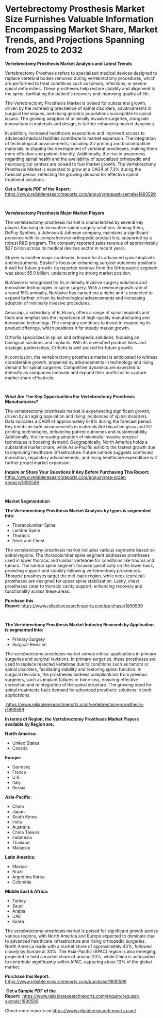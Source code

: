 <p><h1>Vertebrectomy Prosthesis Market Size Furnishes Valuable Information Encompassing Market Share, Market Trends, and Projections Spanning from 2025 to 2032</h1></p><p><strong>Vertebrectomy Prosthesis Market Analysis and Latest Trends</strong></p>
<p><p>Vertebrectomy Prosthesis refers to specialized medical devices designed to replace vertebral bodies removed during vertebrectomy procedures, which are performed to treat conditions such as tumors, infections, or severe spinal deformities. These prostheses help restore stability and alignment to the spine, facilitating the patient's recovery and improving quality of life. </p><p>The Vertebrectomy Prosthesis Market is poised for substantial growth, driven by the increasing prevalence of spinal disorders, advancements in surgical techniques, and rising geriatric populations susceptible to spinal issues. The growing adoption of minimally invasive surgeries, alongside innovations in materials and design, is further enhancing market dynamics. </p><p>In addition, increased healthcare expenditure and improved access to advanced medical facilities contribute to market expansion. The integration of technological advancements, including 3D printing and biocompatible materials, is shaping the development of vertebral prostheses, making them more effective and patient-friendly. Additionally, the rise in awareness regarding spinal health and the availability of specialized orthopedic and neurosurgical centers are poised to fuel market growth. The Vertebrectomy Prosthesis Market is expected to grow at a CAGR of 7.3% during the forecast period, reflecting the growing demand for effective spinal treatment solutions.</p></p>
<p><strong>Get a Sample PDF of the Report:&nbsp;</strong> <a href="https://www.reliableresearchreports.com/enquiry/request-sample/1890599?utm_campaign=2745&utm_medium=2&utm_source=Github&utm_content=ia&utm_term=05032025&utm_id=vertebrectomy-prosthesis">https://www.reliableresearchreports.com/enquiry/request-sample/1890599</a></p>
<p>&nbsp;</p>
<p><strong>Vertebrectomy Prosthesis Major Market Players</strong></p>
<p><p>The vertebrectomy prosthesis market is characterized by several key players focusing on innovative spinal surgery solutions. Among them, DePuy Synthes, a Johnson & Johnson company, maintains a significant presence with its comprehensive orthopedic product line, supported by a robust R&D program. The company reported sales revenue of approximately $27 billion across its medical devices sector in recent years. </p><p>Stryker is another major contender, known for its advanced spinal implants and instruments. Stryker's focus on enhancing surgical outcomes positions it well for future growth. Its reported revenue from the Orthopaedic segment was about $5.9 billion, underscoring its strong market position.</p><p>NuVasive is recognized for its minimally invasive surgery solutions and innovative technologies in spine surgery. With a revenue growth rate of around 15% annually, NuVasive has carved out a niche and is expected to expand further, driven by technological advancements and increasing adoption of minimally invasive procedures.</p><p>Aesculap, a subsidiary of B. Braun, offers a range of spinal implants and tools and emphasizes the importance of high-quality manufacturing and innovative technology. The company continues to invest in expanding its product offerings, which positions it for steady market growth.</p><p>Orthofix specializes in spinal and orthopedic solutions, focusing on biological solutions and implants. With its diversified product lines and strategic partnerships, Orthofix is well-poised for future growth.</p><p>In conclusion, the vertebrectomy prosthesis market is anticipated to witness considerable growth, propelled by advancements in technology and rising demand for spinal surgeries. Competitive dynamics are expected to intensify as companies innovate and expand their portfolios to capture market share effectively.</p></p>
<p>&nbsp;</p>
<p><strong>What Are The Key Opportunities For Vertebrectomy Prosthesis Manufacturers?</strong></p>
<p><p>The vertebrectomy prosthesis market is experiencing significant growth, driven by an aging population and rising incidences of spinal disorders. Data indicates a CAGR of approximately 6-8% during the forecast period. Key trends include advancements in materials like bioactive glass and 3D printing technologies, enhancing patient outcomes and customizability. Additionally, the increasing adoption of minimally invasive surgical techniques is boosting demand. Geographically, North America holds a substantial market share, while Asia-Pacific exhibits the fastest growth due to improving healthcare infrastructure. Future outlook suggests continued innovation, regulatory advancements, and rising healthcare expenditure will further propel market expansion.</p></p>
<p><strong>Inquire or Share Your Questions If Any Before Purchasing This Report:</strong> <a href="https://www.reliableresearchreports.com/enquiry/pre-order-enquiry/1890599?utm_campaign=2745&utm_medium=2&utm_source=Github&utm_content=ia&utm_term=05032025&utm_id=vertebrectomy-prosthesis">https://www.reliableresearchreports.com/enquiry/pre-order-enquiry/1890599</a></p>
<p>&nbsp;</p>
<p><strong>Market Segmentation</strong></p>
<p><strong>The Vertebrectomy Prosthesis Market Analysis by types is segmented into:</strong></p>
<p><ul><li>Thoracolumbar Spine</li><li>Lumbar Spine</li><li>Thoracic</li><li>Neck and Chest</li></ul></p>
<p><p>The vertebrectomy prosthesis market includes various segments based on spinal regions. The thoracolumbar spine segment addresses prostheses used in lower thoracic and lumbar vertebrae for conditions like trauma and tumors. The lumbar spine segment focuses specifically on the lower back, providing support and stability following vertebrectomy procedures. Thoracic prostheses target the mid-back region, while neck (cervical) prostheses are designed for upper spine stabilization. Lastly, chest prostheses cater to thoracic cavity support, enhancing recovery and functionality across these areas.</p></p>
<p><strong>Purchase this Report:&nbsp;</strong><a href="https://www.reliableresearchreports.com/purchase/1890599?utm_campaign=2745&utm_medium=2&utm_source=Github&utm_content=ia&utm_term=05032025&utm_id=vertebrectomy-prosthesis">https://www.reliableresearchreports.com/purchase/1890599</a></p>
<p>&nbsp;</p>
<p><strong>The Vertebrectomy Prosthesis Market Industry Research by Application is segmented into:</strong></p>
<p><ul><li>Primary Surgery</li><li>Surgical Revision</li></ul></p>
<p><p>The vertebrectomy prosthesis market serves critical applications in primary surgeries and surgical revisions. In primary surgeries, these prostheses are used to replace resected vertebrae due to conditions such as tumors or spinal disorders, facilitating stability and restoring spinal function. In surgical revisions, the prostheses address complications from previous surgeries, such as implant failures or bone loss, ensuring effective correction and reintegration of the spinal structure. The growing need for spinal treatments fuels demand for advanced prosthetic solutions in both applications.</p></p>
<p><a href="https://www.reliableresearchreports.com/vertebrectomy-prosthesis-r1890599?utm_campaign=2745&utm_medium=2&utm_source=Github&utm_content=ia&utm_term=05032025&utm_id=vertebrectomy-prosthesis">&nbsp;https://www.reliableresearchreports.com/vertebrectomy-prosthesis-r1890599</a></p>
<p><strong>In terms of Region, the Vertebrectomy Prosthesis Market Players available by Region are:</strong></p>
<p>
    <p> <strong> North America: </strong>
        <ul>
            <li>United States</li>
            <li>Canada</li>
        </ul>
        </p> 
    <p> <strong> Europe: </strong>
        <ul>
            <li>Germany</li>
            <li>France</li>
            <li>U.K.</li>
            <li>Italy</li>
            <li>Russia</li>
        </ul>
        </p> 
    <p> <strong> Asia-Pacific: </strong>
        <ul>
            <li>China</li>
            <li>Japan</li>
            <li>South Korea</li>
            <li>India</li>
            <li>Australia</li>
            <li>China Taiwan</li>
            <li>Indonesia</li>
            <li>Thailand</li>
            <li>Malaysia</li>
        </ul>
        </p> 
    <p> <strong> Latin America: </strong>
        <ul>
            <li>Mexico</li>
            <li>Brazil</li>
            <li>Argentina Korea</li>
            <li>Colombia</li>
        </ul>
        </p> 
    <p> <strong> Middle East & Africa: </strong>
        <ul>
            <li>Turkey</li>
            <li>Saudi</li>
            <li>Arabia</li>
            <li>UAE</li>
            <li>Korea</li>
        </ul>
    </p>
    </p>
<p><p>The vertebrectomy prosthesis market is poised for significant growth across various regions, with North America and Europe expected to dominate due to advanced healthcare infrastructure and rising orthopedic surgeries. North America leads with a market share of approximately 40%, followed closely by Europe at 30%. The Asia-Pacific (APAC) region is also emerging, projected to hold a market share of around 20%, while China is anticipated to contribute significantly within APAC, capturing about 10% of the global market.</p></p>
<p><strong>Purchase this Report: </strong><a href="https://www.reliableresearchreports.com/purchase/1890599?utm_campaign=2745&utm_medium=2&utm_source=Github&utm_content=ia&utm_term=05032025&utm_id=vertebrectomy-prosthesis">https://www.reliableresearchreports.com/purchase/1890599</a></p>
<p>&nbsp;<strong>Get a Sample PDF of the Report:&nbsp;&nbsp;</strong><a href="https://www.reliableresearchreports.com/enquiry/request-sample/1890599?utm_campaign=2745&utm_medium=2&utm_source=Github&utm_content=ia&utm_term=05032025&utm_id=vertebrectomy-prosthesis">https://www.reliableresearchreports.com/enquiry/request-sample/1890599</a></p>
<p><strong></strong></p>
<p>Check more reports on <a href="https://www.reliableresearchreports.com/?utm_campaign=2745&utm_medium=2&utm_source=Github&utm_content=ia&utm_term=05032025&utm_id=vertebrectomy-prosthesis">https://www.reliableresearchreports.com/</a></p>